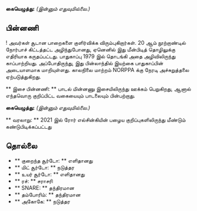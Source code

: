 **கையெழுத்து:** *(இன்னும் எதுவுமில்லை.)*

## பின்னணி

! அவர்கள் சூடான பாறைகளை குளிர்விக்க விரும்புகிறார்கள். 20 ஆம் நூற்றாண்டில்
நோர்பாச் கிட்டத்தட்ட அழிந்துபோனது, ஏனெனில் இது மீன்பிடித் தொழிலுக்கு எதிரியாக
கருதப்பட்டது. பாதுகாப்பு 1979 இல் தொடங்கி அதை அழிவிலிருந்து காப்பாற்றியது.
அப்போதிருந்து, இது பின்லாந்தில் இயற்கை பாதுகாப்பின் அடையாளமாக மாறியுள்ளது.
காலநிலை மாற்றம் NORPPA க்கு நேரடி அச்சுறுத்தலை ஏற்படுத்துகிறது.

** இசை பின்னணி: ** பாடல் மின்னணு இசையிலிருந்து ஊக்கம் பெறுகிறது, ஆனால் எந்தவொரு
குறிப்பிட்ட வகையையும் பாடலையும் பின்பற்றாது.

**கையெழுத்து:** *(இன்னும் எதுவுமில்லை.)*

** வரலாறு: ** 2021 இல் ரோர் எல்சின்கியின் பழைய குறிப்புகளிலிருந்து மீண்டும்
கண்டுபிடிக்கப்பட்டது

## தொல்லை

* ** குறைந்த சூர்டோ: ** எளிதானது
* ** மிட் சூர்டோ: ** நடுத்தர
* ** உயர் சூர்டோ: ** எளிதானது
* ** ரச்: ** சராசரி
* ** SNARE: ** தந்திரமான
* ** தம்போரிம்: ** தந்திரமான
* ** அகோகே: ** நடுத்தர
